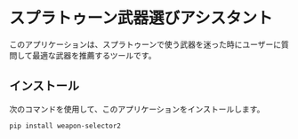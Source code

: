# スプラトゥーン武器選びアシスタント

このアプリケーションは、スプラトゥーンで使う武器を迷った時にユーザーに質問して最適な武器を推薦するツールです。

## インストール

次のコマンドを使用して、このアプリケーションをインストールします。

```bash
pip install weapon-selector2
